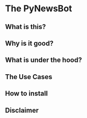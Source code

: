 # The PyNewsBot
## What is this?
## Why is it good?
## What is under the hood?
## The Use Cases
## How to install
## Disclaimer
